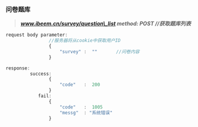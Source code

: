 ### 问卷题库

> _**www.ibeem.cn/survey/question\_list          method: POST       //获取题库列表**_

```js
request body parameter:
                //服务器将从cookie中获取用户ID
                {
                    "survey" :  ""       //问卷内容
                }

response:
         success: 
                {
                    "code"   :  200
                }
            fail: 
                {
                    "code"   :  1005
                    "messg"  : "系统错误"
                }
```



